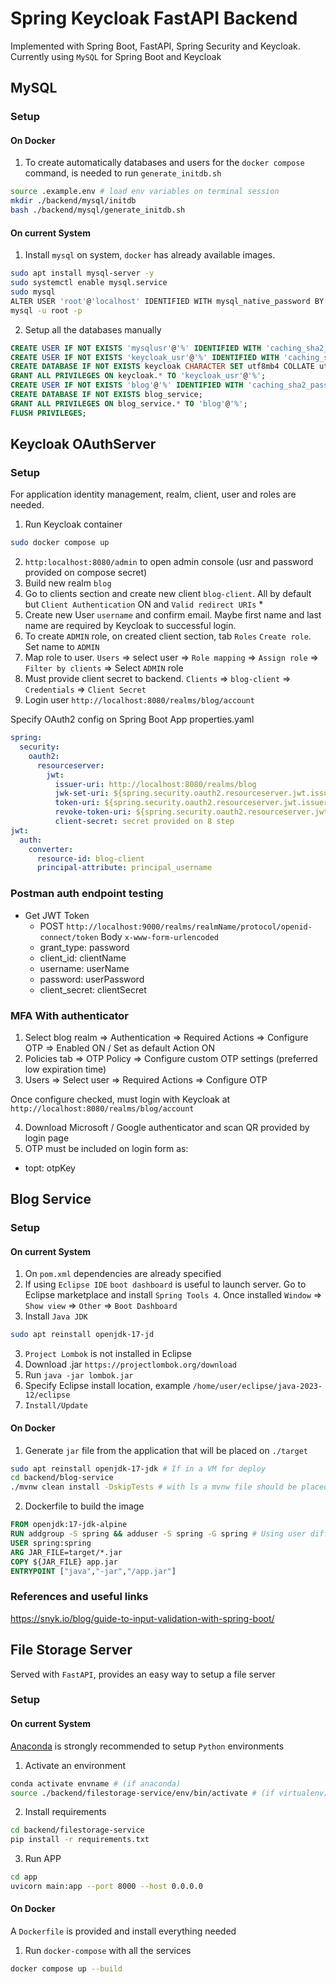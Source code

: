 # Spring Keycloak FastAPI Backend

Implemented with Spring Boot, FastAPI, Spring Security and Keycloak. Currently using `MySQL` for Spring Boot and Keycloak

## MySQL

### Setup

#### On Docker

1. To create automatically databases and users for the `docker compose` command, is needed to run `generate_initdb.sh`
```bash
source .example.env # load env variables on terminal session
mkdir ./backend/mysql/initdb
bash ./backend/mysql/generate_initdb.sh
```

#### On current System

1. Install `mysql` on system, `docker` has already available images.
```bash
sudo apt install mysql-server -y
sudo systemctl enable mysql.service
sudo mysql
ALTER USER 'root'@'localhost' IDENTIFIED WITH mysql_native_password BY 'rootpwd';
mysql -u root -p
```
2. Setup all the databases manually
```sql
CREATE USER IF NOT EXISTS 'mysqlusr'@'%' IDENTIFIED WITH 'caching_sha2_password' BY 'mysqlpwd';
CREATE USER IF NOT EXISTS 'keycloak_usr'@'%' IDENTIFIED WITH 'caching_sha2_password' BY 'keycloak_pwd';
CREATE DATABASE IF NOT EXISTS keycloak CHARACTER SET utf8mb4 COLLATE utf8mb4_unicode_ci;
GRANT ALL PRIVILEGES ON keycloak.* TO 'keycloak_usr'@'%';
CREATE USER IF NOT EXISTS 'blog'@'%' IDENTIFIED WITH 'caching_sha2_password' BY 'blogservice_pwd';
CREATE DATABASE IF NOT EXISTS blog_service;
GRANT ALL PRIVILEGES ON blog_service.* TO 'blog'@'%';
FLUSH PRIVILEGES;
```

## Keycloak OAuthServer

### Setup

For application identity management, realm, client, user and roles are needed.

1. Run Keycloak container 
```bash
sudo docker compose up
```
2. `http:localhost:8080/admin` to open admin console (usr and password provided on compose secret)
3. Build new realm `blog`
4. Go to clients section and create new client `blog-client`. All by default but `Client Authentication` ON and `Valid redirect URIs` *
5. Create new User `username` and confirm email. Maybe first name and last name are required by Keycloak to successful login.
6. To create `ADMIN` role, on created client section, tab `Roles` `Create role`. Set name to `ADMIN`
7. Map role to user. `Users` => select user => `Role mapping` => `Assign role` => `Filter by clients` => Select `ADMIN` role
8. Must provide client secret to backend. `Clients` => `blog-client` => `Credentials` => `Client Secret`
9. Login user `http://localhost:8080/realms/blog/account`

Specify OAuth2 config on Spring Boot App properties.yaml
```yaml
spring:
  security: 
    oauth2: 
      resourceserver:  
        jwt:  
          issuer-uri: http://localhost:8080/realms/blog
          jwk-set-uri: ${spring.security.oauth2.resourceserver.jwt.issuer-uri}/protocol/openid-connect/certs
          token-uri: ${spring.security.oauth2.resourceserver.jwt.issuer-uri}/protocol/openid-connect/token
          revoke-token-uri: ${spring.security.oauth2.resourceserver.jwt.issuer-uri}/protocol/openid-connect/logout
          client-secret: secret provided on 8 step
jwt:  
  auth:  
    converter: 
      resource-id: blog-client
      principal-attribute: principal_username
```

### Postman auth endpoint testing

- Get JWT Token
  - POST `http://localhost:9000/realms/realmName/protocol/openid-connect/token` Body `x-www-form-urlencoded`
  - grant_type: password
  - client_id: clientName
  - username: userName
  - password: userPassword
  - client_secret: clientSecret
  
### MFA With authenticator

1. Select blog realm => Authentication => Required Actions => Configure OTP => Enabled ON / Set as default Action ON
2. Policies tab => OTP Policy => Configure custom OTP settings (preferred low expiration time)
3. Users => Select user => Required Actions => Configure OTP

Once configure checked, must login with Keycloak at `http://localhost:8080/realms/blog/account`

4. Download Microsoft / Google authenticator and scan QR provided by login page
5. OTP must be included on login form as:
  - topt: otpKey

## Blog Service

### Setup

#### On current System

1. On `pom.xml` dependencies are already specified
2. If using `Eclipse IDE` `boot dashboard` is useful to launch server. Go to Eclipse marketplace and install `Spring Tools 4`. Once installed `Window` => `Show view` => `Other` => `Boot Dashboard`
3. Install `Java JDK`
```bash
sudo apt reinstall openjdk-17-jd
```
3. `Project Lombok` is not installed in Eclipse
  1. Download .jar `https://projectlombok.org/download`
  2. Run `java -jar lombok.jar`
  3. Specify Eclipse install location, example `/home/user/eclipse/java-2023-12/eclipse`
  4. `Install/Update`

#### On Docker

1. Generate `jar` file from the application that will be placed on `./target`
```bash
sudo apt reinstall openjdk-17-jdk # If in a VM for deploy
cd backend/blog-service
./mvnw clean install -DskipTests # with ls a mvnw file should be placed, will test with database so if it's not installed, skip it
```
2. Dockerfile to build the image
```dockerfile
FROM openjdk:17-jdk-alpine
RUN addgroup -S spring && adduser -S spring -G spring # Using user different from root
USER spring:spring
ARG JAR_FILE=target/*.jar
COPY ${JAR_FILE} app.jar
ENTRYPOINT ["java","-jar","/app.jar"]
```

### References and useful links

https://snyk.io/blog/guide-to-input-validation-with-spring-boot/

## File Storage Server

Served with `FastAPI`, provides an easy way to setup a file server

### Setup

#### On current System

[Anaconda](https://www.anaconda.com/) is strongly recommended to setup `Python` environments

1. Activate an environment
```bash
conda activate envname # (if anaconda)
source ./backend/filestorage-service/env/bin/activate # (if virtualenv)
```
2. Install requirements
```bash
cd backend/filestorage-service
pip install -r requirements.txt
```
3. Run APP
```bash
cd app
uvicorn main:app --port 8000 --host 0.0.0.0
```

#### On Docker

A `Dockerfile` is provided and install everything needed

1. Run `docker-compose` with all the services
```bash
docker compose up --build
```
